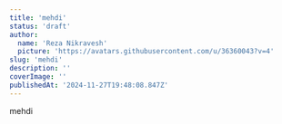 ```yaml
---
title: 'mehdi'
status: 'draft'
author:
  name: 'Reza Nikravesh'
  picture: 'https://avatars.githubusercontent.com/u/36360043?v=4'
slug: 'mehdi'
description: ''
coverImage: ''
publishedAt: '2024-11-27T19:48:08.847Z'
---
```


mehdi